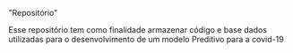 "Repositório"

Esse repositório tem como finalidade armazenar código e base dados utilizadas para o desenvolvimento de um modelo Preditivo para a covid-19
